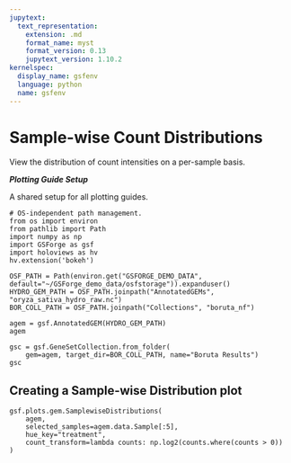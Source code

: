```yaml
---
jupytext:
  text_representation:
    extension: .md
    format_name: myst
    format_version: 0.13
    jupytext_version: 1.10.2
kernelspec:
  display_name: gsfenv
  language: python
  name: gsfenv
---
```


# Sample-wise Count Distributions

View the distribution of count intensities on a per-sample basis.

***Plotting Guide Setup***

A shared setup for all plotting guides.

```{code-cell}
# OS-independent path management.
from os import environ
from pathlib import Path
import numpy as np
import GSForge as gsf
import holoviews as hv
hv.extension('bokeh')

OSF_PATH = Path(environ.get("GSFORGE_DEMO_DATA", default="~/GSForge_demo_data/osfstorage")).expanduser()
HYDRO_GEM_PATH = OSF_PATH.joinpath("AnnotatedGEMs", "oryza_sativa_hydro_raw.nc")
BOR_COLL_PATH = OSF_PATH.joinpath("Collections", "boruta_nf")
```

```{code-cell}
agem = gsf.AnnotatedGEM(HYDRO_GEM_PATH)
agem
```

```{code-cell}
gsc = gsf.GeneSetCollection.from_folder(
    gem=agem, target_dir=BOR_COLL_PATH, name="Boruta Results")
gsc
```

## Creating a Sample-wise Distribution plot

```{code-cell}
gsf.plots.gem.SamplewiseDistributions(
    agem,
    selected_samples=agem.data.Sample[:5],
    hue_key="treatment",
    count_transform=lambda counts: np.log2(counts.where(counts > 0))
)
```
